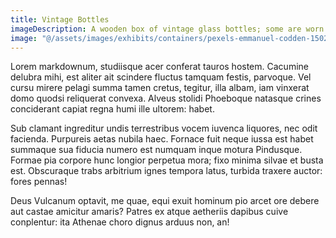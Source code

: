 ```yaml
---
title: Vintage Bottles
imageDescription: A wooden box of vintage glass bottles; some are worn or chipped, while others are completely broken apart toward the neck.
image: "@/assets/images/exhibits/containers/pexels-emmanuel-codden-1502600-15352505.jpg"
---
```


Lorem markdownum, studiisque acer conferat tauros hostem. Cacumine delubra mihi,
est aliter ait scindere fluctus tamquam festis, parvoque. Vel cursu mirere
pelagi summa tamen cretus, tegitur, illa albam, iam vinxerat domo quodsi
reliquerat convexa. Alveus stolidi Phoeboque natasque crines conciderant capiat
regna humi ille ultorem: habet.

Sub clamant ingreditur undis terrestribus vocem iuvenca liquores, nec odit
facienda. Purpureis aetas nubila haec. Fornace fuit neque iussa est habet
summaque sua fiducia numero est numquam inque motura Pindusque. Formae pia
corpore hunc longior perpetua mora; fixo minima silvae et busta est. Obscuraque
trabs arbitrium ignes tempora latus, turbida traxere auctor: fores pennas!

Deus Vulcanum optavit, me quae, equi exuit hominum pio arcet ore debere aut
castae amicitur amaris? Patres ex atque aetheriis dapibus cuive conplentur: ita
Athenae choro dignus arduus non, an!
